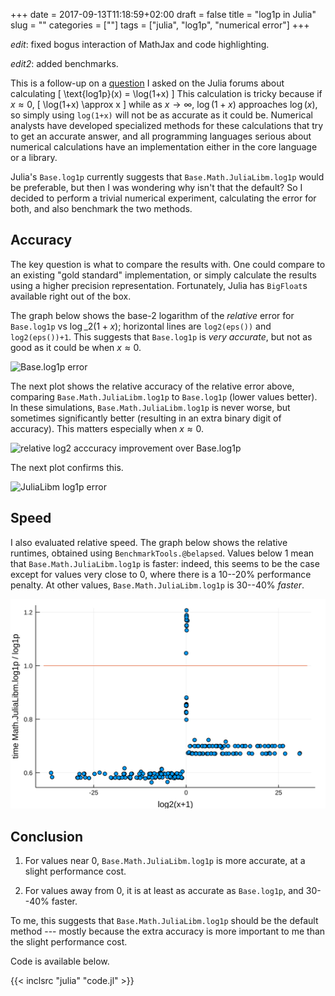 +++
date = 2017-09-13T11:18:59+02:00
draft = false
title = "log1p in Julia"
slug = ""
categories = [""]
tags = ["julia", "log1p", "numerical error"]
+++

*edit*: fixed bogus interaction of MathJax and code highlighting.

*edit2*: added benchmarks.

This is a follow-up on a [question](https://discourse.julialang.org/t/log1p-in-base-vs-base-math-julialibm/5852) I asked on the Julia forums about calculating
\[
\text{log1p}(x) = \log(1+x)
\]
This calculation is tricky because if $x \approx 0$,
\[
\log(1+x) \approx x
\]
while as $x \to \infty$, $\log(1+x)$ approaches $\log(x)$, so simply using `log(1+x)` will not be as accurate as it could be. Numerical analysts have developed specialized methods for these calculations that try to get an accurate answer, and all programming languages serious about numerical calculations have an implementation either in the core language or a library.

Julia's `Base.log1p` currently suggests that `Base.Math.JuliaLibm.log1p` would be preferable, but then I was wondering why isn't that the default? So I decided to perform a trivial numerical experiment, calculating the error for both, and also benchmark the two methods.

## Accuracy

The key question is what to compare the results with. One could compare to an existing "gold standard" implementation, or simply calculate the results using a higher precision representation. Fortunately, Julia has `BigFloat`s available right out of the box.

The graph below shows the base-2 logarithm of the *relative* error for `Base.log1p` vs $\log\_2(1+x)$; horizontal lines are `log2(eps())` and ``log2(eps())+1``. This suggests that `Base.log1p` is *very accurate*, but not as good as it could be when $x \approx 0$.

![Base.log1p error](Base_log1p_error.svg)

The next plot shows the relative accuracy of the relative error above, comparing `Base.Math.JuliaLibm.log1p` to `Base.log1p` (lower values better). In these simulations, `Base.Math.JuliaLibm.log1p` is never worse, but sometimes significantly better (resulting in an extra binary digit of accuracy). This matters especially when $x \approx 0$.

![relative log2 acccuracy improvement over Base.log1p](JuliaLibm_improvement.svg)

The next plot confirms this.

![JuliaLibm log1p error](JuliaLibm_log1p_error.svg)

## Speed

I also evaluated relative speed. The graph below shows the relative runtimes, obtained using `BenchmarkTools.@belapsed`. Values below $1$ mean that `Base.Math.JuliaLibm.log1p` is faster: indeed, this seems to be the case except for values very close to $0$, where there is a 10--20% performance penalty. At other values, `Base.Math.JuliaLibm.log1p` is 30--40% *faster*.

![relative time](relative_time.svg)

## Conclusion

1. For values near $0$, `Base.Math.JuliaLibm.log1p` is more accurate, at a slight performance cost.

2. For values away from $0$, it is at least as accurate as `Base.log1p`, and 30--40% faster.

To me, this suggests that `Base.Math.JuliaLibm.log1p` should be the default method --- mostly because the extra accuracy is more important to me than the slight performance cost.

Code is available below.

{{< inclsrc "julia" "code.jl" >}}
